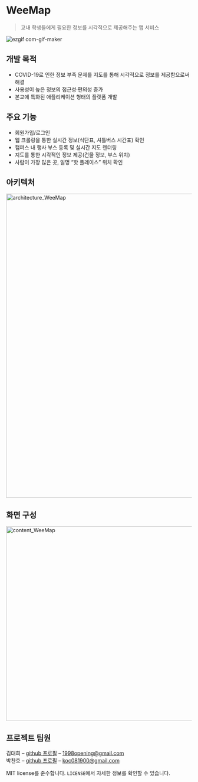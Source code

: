 # WeeMap
> 교내 학생들에게 필요한 정보를 시각적으로 제공해주는 앱 서비스

![ezgif com-gif-maker](https://user-images.githubusercontent.com/59008469/178096399-dd30fd36-ba15-47b2-9a37-96fc2e5590ce.gif)

## 개발 목적
- COVID-19로 인한 정보 부족 문제를 지도를 통해 시각적으로 정보를 제공함으로써 해결
- 사용성이 높은 정보의 접근성·편의성 증가
- 본교에 특화된 애플리케이션 형태의 플랫폼 개발

## 주요 기능
- 회원가입/로그인
- 웹 크롤링을 통한 실시간 정보(식단표, 셔틀버스 시간표) 확인
- 캠퍼스 내 행사 부스 등록 및 실시간 지도 렌더링
- 지도를 통한 시각적인 정보 제공(건물 정보, 부스 위치)
- 사람이 가장 많은 곳, 일명 “핫 플레이스” 위치 확인

## 아키텍처

<img width="824" alt="architecture_WeeMap" src="https://user-images.githubusercontent.com/59008469/178096650-213d70d1-6809-423e-8032-fb561c60313e.png">

## 화면 구성
<img width="527" alt="content_WeeMap" src="https://user-images.githubusercontent.com/59008469/178097690-0f41ada5-43c7-49a3-86d0-630c16120b99.png">

## 프로젝트 팀원
김대희 – [github 프로필](https://github.com/eet43) – 1998opening@gmail.com <br>
박찬호 – [github 프로필](https://github.com/Chanopark) – koc081900@gmail.com

MIT license를 준수합니다. ``LICENSE``에서 자세한 정보를 확인할 수 있습니다.

[wiki]: https://github.com/eet43/WeeMap/wiki

